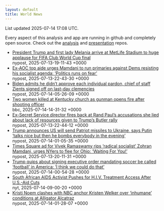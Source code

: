 ```yaml
---
layout: default
title: World News
---
```


<div markdown="0">
<div class="byline small text-muted">List updated <span class="datetime">2025-07-14 17:08 UTC</span>.</div>

<p>Every aspect of this analysis and app are running in github and completely open source. Check out the <a href="https://github.com/Castro-Media/Analysis">analysis</a> and <a href="https://github.com/Castro-Media/TopStoryReview.com">presentation</a> repos.</p>
<ul>
<li><a href='https://nypost.com/2025/07/13/us-news/president-trump-melania-arrive-at-fifa-club-world-cup-final-at-metlife-stadium/'>President Trump and first lady Melania arrive at MetLife Stadium to huge applause for FIFA Club World Cup final</a><div class='byline small text-muted'>nypost, <span class="datetime">2025-07-13-19-11-43 +0000</span></div></li>
<li><a href='https://nypost.com/2025/07/13/us-news/ex-aoc-aide-mamdani-must-run-primaries-against-dems-resisting-agenda/'>Ex-AOC top aide urges Mamdani to run primaries against Dems resisting his socialist agenda: &#8216;Politics runs on fear&#8217;</a><div class='byline small text-muted'>nypost, <span class="datetime">2025-07-13-22-43-30 +0000</span></div></li>
<li><a href='https://nypost.com/2025/07/14/us-news/biden-defends-controversial-autopen-use-for-mass-clemency-decisions-in-nyt-interview/'>Biden admits he didn&#8217;t approve each individual pardon, chief of staff Zients signed off on last-day clemencies</a><div class='byline small text-muted'>nypost, <span class="datetime">2025-07-14-05-26-09 +0000</span></div></li>
<li><a href='https://www.bbc.com/news/articles/cm2l5jn6254o'>Two women killed at Kentucky church as gunman opens fire after shooting officer</a><div class='byline small text-muted'>bbc, <span class="datetime">2025-07-14-14-31-32 +0000</span></div></li>
<li><a href='https://nypost.com/2025/07/13/us-news/ex-secret-service-director-kimberly-cheatle-fires-back-at-rand-pauls-accusations-she-lied-about-lack-of-resources-give-to-trumps-butler-rally/'>Ex-Secret Service director fires back at Rand Paul&#8217;s accusations she lied about lack of resources given to Trump&#8217;s Butler rally</a><div class='byline small text-muted'>nypost, <span class="datetime">2025-07-13-22-44-12 +0000</span></div></li>
<li><a href='https://nypost.com/2025/07/13/world-news/trump-says-us-will-send-missiles-to-ukraine/'>Trump announces US will send Patriot missiles to Ukraine, says Putin &#8216;talks nice but then he bombs everybody in the evening&#8217;</a><div class='byline small text-muted'>nypost, <span class="datetime">2025-07-14-01-05-35 +0000</span></div></li>
<li><a href='https://nypost.com/2025/07/13/us-news/times-square-ad-takes-aim-at-radical-socialist-mamdani-urges-nyers-to-flee-to-ohio/'>Times Square ad for Vivek Ramaswamy rips &#8216;radical socialist&#8217; Zohran Mamdani, urges NYers to flee for Ohio: &#8216;Waiting For You!&#8217;</a><div class='byline small text-muted'>nypost, <span class="datetime">2025-07-13-20-11-31 +0000</span></div></li>
<li><a href='https://nypost.com/2025/07/13/us-news/trump-quips-about-signing-executive-order-mandating-soccer-be-called-football-in-america-at-fifa-club-world-cup-final/'>Trump quips about signing executive order mandating soccer be called &#8216;football&#8217; in America: &#8216;I think we could do that&#8217;</a><div class='byline small text-muted'>nypost, <span class="datetime">2025-07-14-00-54-28 +0000</span></div></li>
<li><a href='https://www.nytimes.com/2025/07/14/health/south-africa-aids-hiv-trump-funding-cuts.html'>South African AIDS Activist Pushes for H.I.V. Treatment Access After U.S.-Aid Cuts</a><div class='byline small text-muted'>nyt, <span class="datetime">2025-07-14-09-00-20 +0000</span></div></li>
<li><a href='https://nypost.com/2025/07/13/media/kristi-noem-clashes-with-nbc-over-inhumane-conditions-at-alligator-alcatraz/'>Kristi Noem clashes with NBC anchor Kristen Welker over &#8216;inhumane&#8217; conditions at Alligator Alcatraz</a><div class='byline small text-muted'>nypost, <span class="datetime">2025-07-14-01-28-07 +0000</span></div></li>
</ul>
</div>
